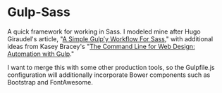 # Gulp-Sass

A quick framework for working in Sass. I modeled mine after Hugo Giraudel's article, "[A Simple Gulp’y Workflow For Sass](http://www.sitepoint.com/simple-gulpy-workflow-sass/)," with additional ideas from Kasey Bracey's "[The Command Line for Web Design: Automation with Gulp](http://webdesign.tutsplus.com/tutorials/the-command-line-for-web-design-automation-with-gulp--cms-23642)."

I want to merge this with some other production tools, so the Gulpfile.js configuration will additionally incorporate Bower components such as Bootstrap and FontAwesome. 

